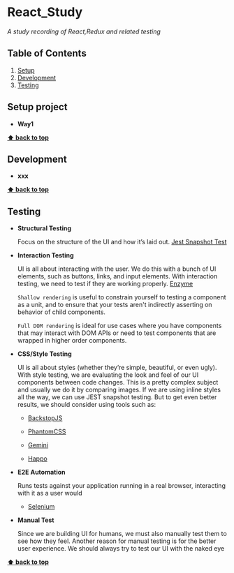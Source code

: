 # React_Study

*A study recording of React,Redux and related testing*

## Table of Contents

  1. [Setup](#Setup)
  1. [Development](#Development)
  1. [Testing](#Testing)
 
## Setup project

  - **Way1** 

    
  **[⬆ back to top](#table-of-contents)**

## Development

  - **xxx** 

    
  **[⬆ back to top](#table-of-contents)**

## Testing

  - **Structural Testing** 

      Focus on the structure of the UI and how it’s laid out. [Jest Snapshot Test](https://facebook.github.io/jest)

  - **Interaction Testing** 

    UI is all about interacting with the user. We do this with a bunch of UI elements, such as buttons, links, and input elements. With interaction testing, we need to test if they are working properly. [Enzyme](https://github.com/airbnb/enzyme)


    `Shallow rendering` is useful to constrain yourself to testing a component as a unit, and to ensure that your tests aren't indirectly asserting on behavior of child components.

    `Full DOM rendering` is ideal for use cases where you have components that may interact with DOM APIs or need to test components that are wrapped in higher order components.

  - **CSS/Style Testing**
  
    UI is all about styles (whether they’re simple, beautiful, or even ugly). With style testing, we are evaluating the look and feel of our UI components between code changes. This is a pretty complex subject and usually we do it by comparing images. If we are using inline styles all the way, we can use JEST snapshot testing. But to get even better results, we should consider using tools such as:

    * [BackstopJS](https://github.com/garris/BackstopJS)

    * [PhantomCSS](https://github.com/Huddle/PhantomCSS)

    * [Gemini](https://github.com/gemini-testing/gemini)

    * [Happo](https://github.com/Galooshi/happo)


  - **E2E Automation**

     Runs tests against your application running in a real browser, interacting with it as a user would

    * [Selenium](https://www.seleniumhq.org/)

  - **Manual Test** 

    Since we are building UI for humans, we must also manually test them to see how they feel. Another reason for manual testing is for the better user experience. We should always try to test our UI with the naked eye

  **[⬆ back to top](#table-of-contents)**